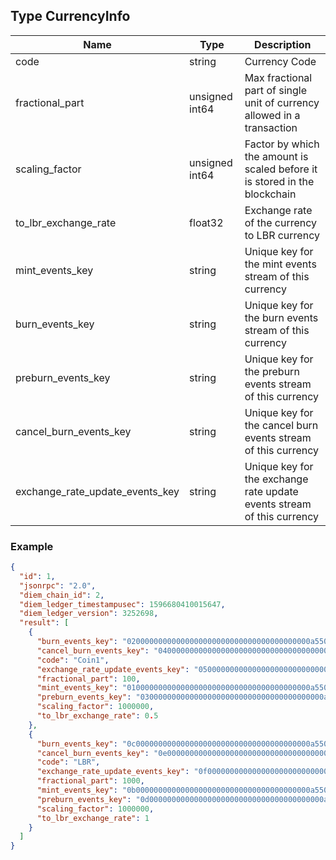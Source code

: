 ## Type CurrencyInfo

| Name                            | Type           | Description                                                                |
|---------------------------------|----------------|----------------------------------------------------------------------------|
| code                            | string         | Currency Code                                                              |
| fractional_part                 | unsigned int64 | Max fractional part of single unit of currency allowed in a transaction    |
| scaling_factor                  | unsigned int64 | Factor by which the amount is scaled before it is stored in the blockchain |
| to_lbr_exchange_rate            | float32        | Exchange rate of the currency to LBR currency                              |
| mint_events_key                 | string         | Unique key for the mint events stream of this currency                     |
| burn_events_key                 | string         | Unique key for the burn events stream of this currency                     |
| preburn_events_key              | string         | Unique key for the preburn events stream of this currency                  |
| cancel_burn_events_key          | string         | Unique key for the cancel burn events stream of this currency              |
| exchange_rate_update_events_key | string         | Unique key for the exchange rate update events stream of this currency     |


### Example


``` json
{
  "id": 1,
  "jsonrpc": "2.0",
  "diem_chain_id": 2,
  "diem_ledger_timestampusec": 1596680410015647,
  "diem_ledger_version": 3252698,
  "result": [
    {
      "burn_events_key": "02000000000000000000000000000000000000000a550c18",
      "cancel_burn_events_key": "04000000000000000000000000000000000000000a550c18",
      "code": "Coin1",
      "exchange_rate_update_events_key": "05000000000000000000000000000000000000000a550c18",
      "fractional_part": 100,
      "mint_events_key": "01000000000000000000000000000000000000000a550c18",
      "preburn_events_key": "03000000000000000000000000000000000000000a550c18",
      "scaling_factor": 1000000,
      "to_lbr_exchange_rate": 0.5
    },
    {
      "burn_events_key": "0c000000000000000000000000000000000000000a550c18",
      "cancel_burn_events_key": "0e000000000000000000000000000000000000000a550c18",
      "code": "LBR",
      "exchange_rate_update_events_key": "0f000000000000000000000000000000000000000a550c18",
      "fractional_part": 1000,
      "mint_events_key": "0b000000000000000000000000000000000000000a550c18",
      "preburn_events_key": "0d000000000000000000000000000000000000000a550c18",
      "scaling_factor": 1000000,
      "to_lbr_exchange_rate": 1
    }
  ]
}

```
